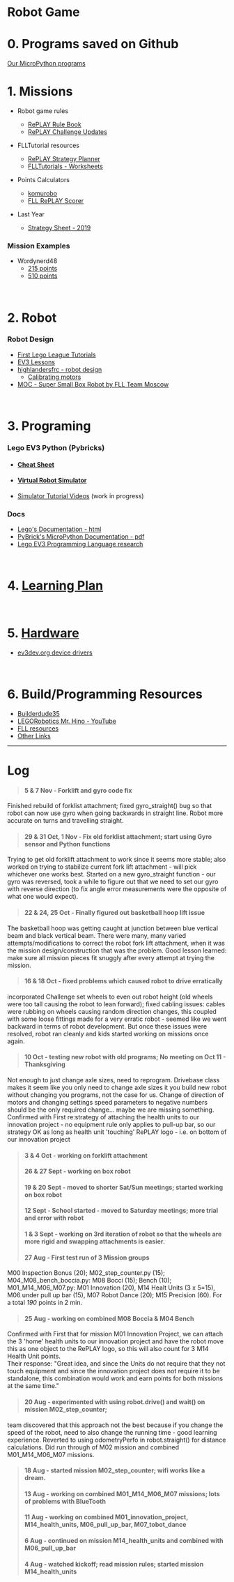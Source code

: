 # Robot Game

# 0. Programs saved on Github
[Our MicroPython programs](https://github.com/tobedetermined123/gamechangers/tree/master/programs)

# 1. Missions
* Robot game rules
  * [RePLAY Rule Book](https://firstinspiresst01.blob.core.windows.net/first-game-changers/fll-challenge/FLL-Challenge-RGR-Final-ONA.pdf)
  * [RePLAY Challenge Updates](https://firstinspiresst01.blob.core.windows.net/first-game-changers/fll-challenge/replay-challenge-updates.pdf)

* FLLTutorial resources
  * [RePLAY Strategy Planner](https://flltutorials.com/Resources/2020/drawplan/index.html)
  * [FLLTutorials - Worksheets](https://docs.google.com/presentation/d/1PnNn2YYXbGBRo8o1VmTJxActQOz501SqhTqJsjvCo5c/edit#slide=id.p10)

* Points Calculators
  * [komurobo](http://komurobo.com/projets/fll/replay/)
  * [FLL RePLAY Scorer](https://flltutorials.com/Resources/2020/scorer/index.html?lang=en)
  
* Last Year
  * [Strategy Sheet - 2019](CityShaperStrategySheet.pdf)

### Mission Examples

* Wordynerd48
  * [215 points](https://www.youtube.com/watch?v=2juRHtQFIrA)
  * [510 points](https://www.youtube.com/watch?v=BmS7GUrksZs)

<br/>

# 2. Robot
### Robot Design
* [First Lego League Tutorials](http://flltutorials.com/RobotGame.html)
* [EV3 Lessons](http://ev3lessons.com/en/RobotDesigns.html)
* [highlandersfrc - robot design](http://www.highlandersfrc.com/NewsEventPages/FLL%20Programming%20and%20Design.pdf)
  * [Calibrating motors](https://techbrick.com/techbrick/Lego/TechBrick/TechTips/NXTCalibration/)
* [MOC - Super Small Box Robot by FLL Team Moscow](https://rebrickable.com/mocs/MOC-10638/DLuders/super-small-box-robot-by-fll-team-moscow/#comments)

<br/>

# 3. Programing
### Lego EV3 Python (Pybricks)
* #### [Cheat Sheet](micropython.md)
* #### [Virtual Robot Simulator](/simulator/public/) 

* [Simulator Tutorial Videos](tutorial/simulatorIntro.md) (work in progress)
    
### Docs

* [Lego's Documentation - html](https://pybricks.github.io/ev3-micropython/index.html)
* [PyBrick's MicroPython Documentation - pdf](https://docs.pybricks.com/_/downloads/en/latest/pdf/)
* [Lego EV3 Programming Language research](AltProgLangs.md)

<br/>

# 4. [Learning Plan](learningPlan.md)

<br/>

# 5. [Hardware](hardware.md)
* [ev3dev.org device drivers](http://docs.ev3dev.org/projects/lego-linux-drivers/en/ev3dev-stretch/ev3.html)

<br/>

# 6. Build/Programming Resources
* [Builderdude35](https://www.youtube.com/channel/UCuXq-jiU0ANeBcF_Tvq1D7g)
* [LEGORobotics Mr. Hino - YouTube](https://www.youtube.com/channel/UCvuw_UluXNRPKhqK5GU8SrQ)
* [FLL resources](https://techbrick.com/fll-resources/fll2019)
* [Other Links](links.md)

--------
# Log
> #### 5 & 7 Nov - Forklift and gyro code fix
Finished rebuild of forklist attachment; fixed gyro_straight() bug so that robot can now use gyro when going backwards in straight line. Robot more accurate on turns and travelling straight.
> #### 29 & 31 Oct, 1 Nov - Fix old forklist attachment; start using Gyro sensor and Python functions
Trying to get old forklift attachment to work since it seems more stable; also worked on trying to stabilize current fork lift attachment - will pick whichever one works best.  Started on a new gyro_straight function - our gyro was reversed, took a while to figure out that we need to set our gyro with reverse direction (to fix angle error measurements were the opposite of what one would expect).
> #### 22 & 24, 25 Oct - Finally figured out basketball hoop lift issue
The basketball hoop was getting caught at junction between blue vertical beam and black vertical beam.  There were many, many varied attempts/modifications to correct the robot fork lift attachment, when it was the mission design/construction that was the problem.  Good lesson learned: make sure all mission pieces fit snuggly after every attempt at trying the mission.
> #### 16 & 18 Oct - fixed problems which caused robot to drive erratically
incorporated Challenge set wheels to even out robot height (old wheels were too tall causing the robot to lean forward); fixed cabling issues: cables were rubbing on wheels causing random direction changes, this coupled with some loose fittings made for a very erratic robot - seemed like we went backward in terms of robot development.  But once these issues were resolved, robot ran cleanly and kids started working on missions once again.
> #### 10 Oct - testing new robot with old programs; No meeting on Oct 11 - Thanksgiving
Not enough to just change axle sizes, need to reprogram.  Drivebase class makes it seem like you only need to change axle sizes it you build new robot without changing you programs, not the case for us.  Change of direction of motors and changing settings speed parameters to negative numbers should  be the only required change... maybe we are missing something.
Confirmed with First re:strategy of attaching the health units to our innovation project - no equipment rule only applies to pull-up bar, so our strategy OK as long as health unit 'touching'  RePLAY logo - i.e. on bottom of our innovation project 
> #### 3 & 4 Oct - working on forklift attachment
> #### 26 & 27 Sept - working on box robot
> #### 19 & 20 Sept - moved to shorter Sat/Sun meetings; started working on box robot
> #### 12 Sept - School started - moved to Saturday meetings; more trial and error with robot
> #### 1 & 3 Sept - working on 3rd iteration of robot so that the wheels are more rigid and swapping attachments is easier.
> #### 27 Aug - First test run of 3 Mission groups
M00 Inspection Bonus (20);
M02_step_counter.py (15);
M04_M08_bench_boccia.py: M08 Bocci (15); Bench (10);
M01_M14_M06_M07.py: M01 Innovation (20), M14 Healt Units (3 x 5=15), M06 under pull up bar (15), M07 Robot Dance (20);
M15 Precision (60).
For a total *190* points in 2 min.
> #### 25 Aug - working on combined M08 Boccia & M04 Bench
Confirmed with First that for mission M01 Innovation Project, we can attach the 3 'home' health units to our 
innovation project and have the robot move this as one object to the RePLAY logo, so this will also count for 
3 M14 Health Unit points.  
Their response: "Great idea, and since the Units do not require that they not touch equipment and since the 
innovation project does not require it to be standalone, this combination would work and earn points for both 
missions at the same time."
> #### 20 Aug - experimented with using robot.drive() and wait() on mission M02_step_counter; 
team discovered that this approach not the best because if you change the speed of the robot, need to also change the running time - good learning experience.  Reverted to using odometryPerfo in robot.straight() for distance calculations.  Did run through of M02 mission and combined M01_M14_M06_M07 missions.
> #### 18 Aug - started mission M02_step_counter; wifi works like a dream.
> #### 13 Aug - working on combined M01_M14_M06_M07 missions; lots of problems with BlueTooth
> #### 11 Aug - working on combined M01_innovation_project, M14_health_units, M06_pull_up_bar, M07_tobot_dance
> #### 6 Aug - continued on mission M14_health_units and combined with M06_pull_up_bar
> #### 4 Aug - watched kickoff; read mission rules; started mission M14_health_units 
